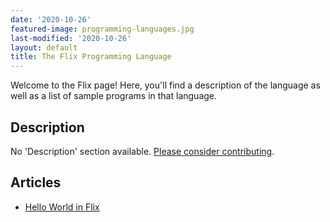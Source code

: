 ```yaml
---
date: '2020-10-26'
featured-image: programming-languages.jpg
last-modified: '2020-10-26'
layout: default
title: The Flix Programming Language
---
```


Welcome to the Flix page! Here, you'll find a description of the language as well as a list of sample programs in that language.

## Description

No 'Description' section available. [Please consider contributing](https://github.com/TheRenegadeCoder/sample-programs-website).

## Articles

- [Hello World in Flix](https://sampleprograms.io/projects/hello-world/flix)